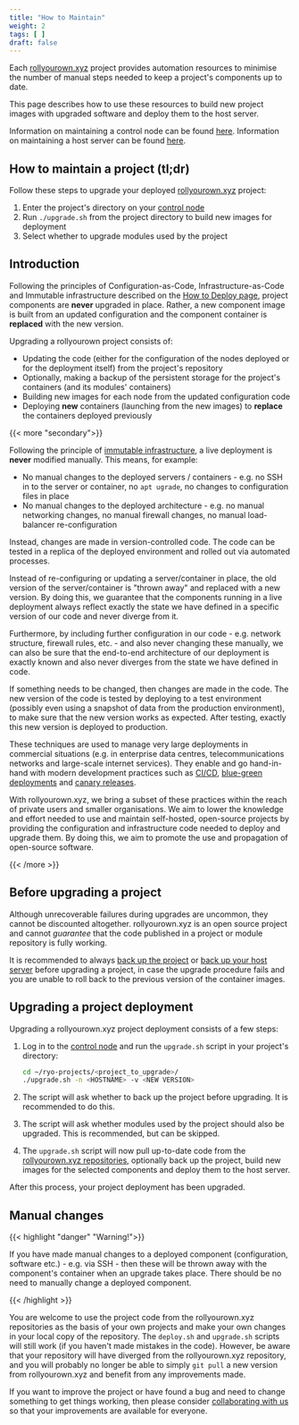 ```yaml
---
title: "How to Maintain"
weight: 2
tags: [ ]
draft: false
---
```

<!--
SPDX-FileCopyrightText: 2022 Wilfred Nicoll <xyzroller@rollyourown.xyz>
SPDX-License-Identifier: CC-BY-SA-4.0
-->

Each [rollyourown.xyz](https://rollyourown.xyz) project provides automation resources to minimise the number of manual steps needed to keep a project's components up to date.

<!--more-->

This page describes how to use these resources to build new project images with upgraded software and deploy them to the host server.

Information on maintaining a control node can be found [here](/rollyourown/projects/control_node/#control-node-maintenance). Information on maintaining a host server can be found [here](/rollyourown/projects/host_server/#host-server-maintenance).

## How to maintain a project (tl;dr)

Follow these steps to upgrade your deployed [rollyourown.xyz](https://rollyourown.xyz) project:

1. Enter the project's directory on your [control node](/rollyourown/projects/control_node)
2. Run `./upgrade.sh` from the project directory to build new images for deployment
3. Select whether to upgrade modules used by the project

## Introduction

Following the principles of Configuration-as-Code, Infrastructure-as-Code and Immutable infrastructure described on the [How to Deploy page](/rollyourown/projects/how_to_deploy/#introduction), project components are **never** upgraded in place. Rather, a new component image is built from an updated configuration and the component container is **replaced** with the new version.

Upgrading a rollyourown project consists of:

- Updating the code (either for the configuration of the nodes deployed or for the deployment itself) from the project's repository
- Optionally, making a backup of the persistent storage for the project's containers (and its modules' containers)
- Building new images for each node from the updated configuration code
- Deploying **new** containers (launching from the new images) to **replace** the containers deployed previously

{{< more "secondary">}}

Following the principle of [immutable infrastructure](https://www.digitalocean.com/community/tutorials/what-is-immutable-infrastructure), a live deployment is **never** modified manually. This means, for example:

- No manual changes to the deployed servers / containers - e.g. no SSH in to the server or container, no `apt ugrade`, no changes to configuration files in place
- No manual changes to the deployed architecture - e.g. no manual networking changes, no manual firewall changes, no manual load-balancer re-configuration

Instead, changes are made in version-controlled code. The code can be tested in a replica of the deployed environment and rolled out via automated processes.

Instead of re-configuring or updating a server/container in place, the old version of the server/container is "thrown away" and replaced with a new version. By doing this, we guarantee that the components running in a live deployment always reflect exactly the state we have defined in a specific version of our code and never diverge from it.

Furthermore, by including further configuration in our code - e.g. network structure, firewall rules, etc. - and also never changing these manually, we can also be sure that the end-to-end architecture of our deployment is exactly known and also never diverges from the state we have defined in code.

If something needs to be changed, then changes are made in the code. The new version of the code is tested by deploying to a test environment (possibly even using a snapshot of data from the production environment), to make sure that the new version works as expected. After testing, exactly this new version is deployed to production.

These techniques are used to manage very large deployments in commercial situations (e.g. in enterprise data centres, telecommunications networks and large-scale internet services). They enable and go hand-in-hand with modern development practices such as [CI/CD](https://www.redhat.com/en/topics/devops/what-is-ci-cd), [blue-green deployments](https://martinfowler.com/bliki/BlueGreenDeployment.html) and [canary releases](https://martinfowler.com/bliki/CanaryRelease.html).

With rollyourown.xyz, we bring a subset of these practices within the reach of private users and smaller organisations. We aim to lower the knowledge and effort needed to use and maintain self-hosted, open-source projects by providing the configuration and infrastructure code needed to deploy and upgrade them. By doing this, we aim to promote the use and propagation of open-source software.

{{< /more >}}

## Before upgrading a project

Although unrecoverable failures during upgrades are uncommon, they cannot be discounted altogether. rollyourown.xyz is an open source project and cannot *guarantee* that the code published in a project or module repository is fully working.

It is recommended to always [back up the project](/rollyourown/projects/how_to_back_up_and_restore/#how-to-back-up-an-individual-project) or [back up your host server](/rollyourown/projects/how_to_back_up_and_restore/#how-to-back-up-a-host-server) before upgrading a project, in case the upgrade procedure fails and you are unable to roll back to the previous version of the container images.

## Upgrading a project deployment

Upgrading a rollyourown.xyz project deployment consists of a few steps:

1. Log in to the [control node](/rollyourown/projects/control_node) and run the `upgrade.sh` script in your project's directory:

    ```bash
    cd ~/ryo-projects/<project_to_upgrade>/
    ./upgrade.sh -n <HOSTNAME> -v <NEW VERSION>
    ```

2. The script will ask whether to back up the project before upgrading. It is recommended to do this.

3. The script will ask whether modules used by the project should also be upgraded. This is recommended, but can be skipped.

4. The `upgrade.sh` script will now pull up-to-date code from the [rollyourown.xyz repositories](/collaborate/repositories), optionally back up the project, build new images for the selected components and deploy them to the host server.

After this process, your project deployment has been upgraded.

## Manual changes

{{< highlight "danger" "Warning!">}}

If you have made manual changes to a deployed component (configuration, software etc.) - e.g. via SSH - then these will be thrown away with the component's container when an upgrade takes place. There should be no need to manually change a deployed component.

{{< /highlight >}}

You are welcome to use the project code from the rollyourown.xyz repositories as the basis of your own projects and make your own changes in your local copy of the repository. The `deploy.sh` and `upgrade.sh` scripts will still work (if you haven't made mistakes in the code). However, be aware that your repository will have diverged from the rollyourown.xyz repository, and you will probably no longer be able to simply `git pull` a new version from rollyourown.xyz and benefit from any improvements made.

If you want to improve the project or have found a bug and need to change something to get things working, then please consider [collaborating with us](/collaborate) so that your improvements are available for everyone.
